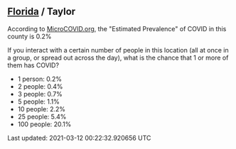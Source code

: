 
## [Florida](/united-states/florida) / Taylor

According to [MicroCOVID.org](http://microcovid.org),
the "Estimated Prevalence" of COVID in this county is 0.2%

If you interact with a certain number of people in this location
(all at once in a group, or spread out across the day), what is the chance that
1 or more of them has COVID?

- 1 person: 0.2%
- 2 people: 0.4%
- 3 people: 0.7%
- 5 people: 1.1%
- 10 people: 2.2%
- 25 people: 5.4%
- 100 people: 20.1%

Last updated: 2021-03-12 00:22:32.920656 UTC
